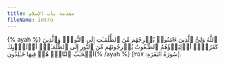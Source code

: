 ```yaml
---
title: مقدمة باب الإسلام
fileName: intro
---
```

  {% ayah %} ٱللَّهُ وَلِیُّ ٱلَّذِینَ ءَامَنُوا۟ یُخۡرِجُهُم مِّنَ ٱلظُّلُمَـٰتِ إِلَى ٱلنُّورِۖ وَٱلَّذِینَ كَفَرُوۤا۟ أَوۡلِیَاۤؤُهُمُ ٱلطَّـٰغُوتُ یُخۡرِجُونَهُم مِّنَ ٱلنُّورِ إِلَى ٱلظُّلُمَـٰتِۗ أُو۟لَـٰۤىِٕكَ أَصۡحَـٰبُ ٱلنَّارِۖ هُمۡ فِیهَا خَـٰلِدُون{% /ayah %}
[سُورَةُ البَقَرَةِ: ٢٥٧].












<!--stackedit_data:
eyJkaXNjdXNzaW9ucyI6eyJuU0p5VkRaTWpJTE9yVEZIIjp7In
RleHQiOiJdLiIsInN0YXJ0IjozNDUsImVuZCI6MzQ3fX0sImNv
bW1lbnRzIjp7Imw0c2RlYWNSMmhOV2IzYTEiOnsiZGlzY3Vzc2
lvbklkIjoiblNKeVZEWk1qSUxPclRGSCIsInN1YiI6ImdoOjEz
NjIwMzI3NCIsInRleHQiOiLYp9iu2KrYqNin2LEiLCJjcmVhdG
VkIjoxNzA0MjQ3MDYwNjU4fX0sImhpc3RvcnkiOlstMzc3NjY1
MzA1XX0=
-->